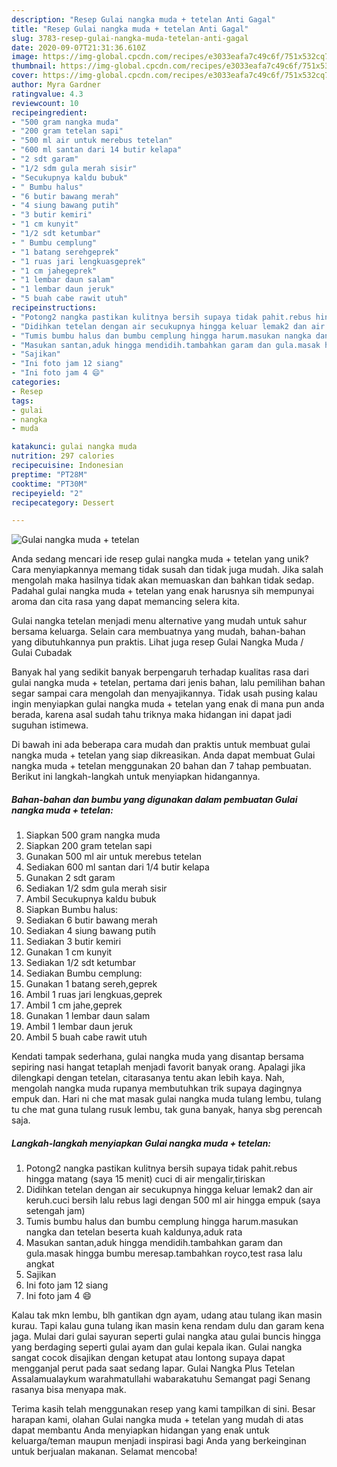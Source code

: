 ```yaml
---
description: "Resep Gulai nangka muda + tetelan Anti Gagal"
title: "Resep Gulai nangka muda + tetelan Anti Gagal"
slug: 3783-resep-gulai-nangka-muda-tetelan-anti-gagal
date: 2020-09-07T21:31:36.610Z
image: https://img-global.cpcdn.com/recipes/e3033eafa7c49c6f/751x532cq70/gulai-nangka-muda-tetelan-foto-resep-utama.jpg
thumbnail: https://img-global.cpcdn.com/recipes/e3033eafa7c49c6f/751x532cq70/gulai-nangka-muda-tetelan-foto-resep-utama.jpg
cover: https://img-global.cpcdn.com/recipes/e3033eafa7c49c6f/751x532cq70/gulai-nangka-muda-tetelan-foto-resep-utama.jpg
author: Myra Gardner
ratingvalue: 4.3
reviewcount: 10
recipeingredient:
- "500 gram nangka muda"
- "200 gram tetelan sapi"
- "500 ml air untuk merebus tetelan"
- "600 ml santan dari 14 butir kelapa"
- "2 sdt garam"
- "1/2 sdm gula merah sisir"
- "Secukupnya kaldu bubuk"
- " Bumbu halus"
- "6 butir bawang merah"
- "4 siung bawang putih"
- "3 butir kemiri"
- "1 cm kunyit"
- "1/2 sdt ketumbar"
- " Bumbu cemplung"
- "1 batang serehgeprek"
- "1 ruas jari lengkuasgeprek"
- "1 cm jahegeprek"
- "1 lembar daun salam"
- "1 lembar daun jeruk"
- "5 buah cabe rawit utuh"
recipeinstructions:
- "Potong2 nangka pastikan kulitnya bersih supaya tidak pahit.rebus hingga matang (saya 15 menit) cuci di air mengalir,tiriskan"
- "Didihkan tetelan dengan air secukupnya hingga keluar lemak2 dan air keruh.cuci bersih lalu rebus lagi dengan 500 ml air hingga empuk (saya setengah jam)"
- "Tumis bumbu halus dan bumbu cemplung hingga harum.masukan nangka dan tetelan beserta kuah kaldunya,aduk rata"
- "Masukan santan,aduk hingga mendidih.tambahkan garam dan gula.masak hingga bumbu meresap.tambahkan royco,test rasa lalu angkat"
- "Sajikan"
- "Ini foto jam 12 siang"
- "Ini foto jam 4 😄"
categories:
- Resep
tags:
- gulai
- nangka
- muda

katakunci: gulai nangka muda 
nutrition: 297 calories
recipecuisine: Indonesian
preptime: "PT28M"
cooktime: "PT30M"
recipeyield: "2"
recipecategory: Dessert

---
```



![Gulai nangka muda + tetelan](https://img-global.cpcdn.com/recipes/e3033eafa7c49c6f/751x532cq70/gulai-nangka-muda-tetelan-foto-resep-utama.jpg)

Anda sedang mencari ide resep gulai nangka muda + tetelan yang unik? Cara menyiapkannya memang tidak susah dan tidak juga mudah. Jika salah mengolah maka hasilnya tidak akan memuaskan dan bahkan tidak sedap. Padahal gulai nangka muda + tetelan yang enak harusnya sih mempunyai aroma dan cita rasa yang dapat memancing selera kita.

Gulai nangka tetelan menjadi menu alternative yang mudah untuk sahur bersama keluarga. Selain cara membuatnya yang mudah, bahan-bahan yang dibutuhkannya pun praktis. Lihat juga resep Gulai Nangka Muda / Gulai Cubadak

Banyak hal yang sedikit banyak berpengaruh terhadap kualitas rasa dari gulai nangka muda + tetelan, pertama dari jenis bahan, lalu pemilihan bahan segar sampai cara mengolah dan menyajikannya. Tidak usah pusing kalau ingin menyiapkan gulai nangka muda + tetelan yang enak di mana pun anda berada, karena asal sudah tahu triknya maka hidangan ini dapat jadi suguhan istimewa.


Di bawah ini ada beberapa cara mudah dan praktis untuk membuat gulai nangka muda + tetelan yang siap dikreasikan. Anda dapat membuat Gulai nangka muda + tetelan menggunakan 20 bahan dan 7 tahap pembuatan. Berikut ini langkah-langkah untuk menyiapkan hidangannya.

<!--inarticleads1-->

##### Bahan-bahan dan bumbu yang digunakan dalam pembuatan Gulai nangka muda + tetelan:

1. Siapkan 500 gram nangka muda
1. Siapkan 200 gram tetelan sapi
1. Gunakan 500 ml air untuk merebus tetelan
1. Sediakan 600 ml santan dari 1/4 butir kelapa
1. Gunakan 2 sdt garam
1. Sediakan 1/2 sdm gula merah sisir
1. Ambil Secukupnya kaldu bubuk
1. Siapkan  Bumbu halus:
1. Sediakan 6 butir bawang merah
1. Sediakan 4 siung bawang putih
1. Sediakan 3 butir kemiri
1. Gunakan 1 cm kunyit
1. Sediakan 1/2 sdt ketumbar
1. Sediakan  Bumbu cemplung:
1. Gunakan 1 batang sereh,geprek
1. Ambil 1 ruas jari lengkuas,geprek
1. Ambil 1 cm jahe,geprek
1. Gunakan 1 lembar daun salam
1. Ambil 1 lembar daun jeruk
1. Ambil 5 buah cabe rawit utuh


Kendati tampak sederhana, gulai nangka muda yang disantap bersama sepiring nasi hangat tetaplah menjadi favorit banyak orang. Apalagi jika dilengkapi dengan tetelan, citarasanya tentu akan lebih kaya. Nah, mengolah nangka muda rupanya membutuhkan trik supaya dagingnya empuk dan. Hari ni che mat masak gulai nangka muda tulang lembu, tulang tu che mat guna tulang rusuk lembu, tak guna banyak, hanya sbg perencah saja. 

<!--inarticleads2-->

##### Langkah-langkah menyiapkan Gulai nangka muda + tetelan:

1. Potong2 nangka pastikan kulitnya bersih supaya tidak pahit.rebus hingga matang (saya 15 menit) cuci di air mengalir,tiriskan
1. Didihkan tetelan dengan air secukupnya hingga keluar lemak2 dan air keruh.cuci bersih lalu rebus lagi dengan 500 ml air hingga empuk (saya setengah jam)
1. Tumis bumbu halus dan bumbu cemplung hingga harum.masukan nangka dan tetelan beserta kuah kaldunya,aduk rata
1. Masukan santan,aduk hingga mendidih.tambahkan garam dan gula.masak hingga bumbu meresap.tambahkan royco,test rasa lalu angkat
1. Sajikan
1. Ini foto jam 12 siang
1. Ini foto jam 4 😄


Kalau tak mkn lembu, blh gantikan dgn ayam, udang atau tulang ikan masin kurau. Tapi kalau guna tulang ikan masin kena rendam dulu dan garam kena jaga. Mulai dari gulai sayuran seperti gulai nangka atau gulai buncis hingga yang berdaging seperti gulai ayam dan gulai kepala ikan. Gulai nangka sangat cocok disajikan dengan ketupat atau lontong supaya dapat mengganjal perut pada saat sedang lapar. Gulai Nangka Plus Tetelan Assalamualaykum warahmatullahi wabarakatuhu Semangat pagi Senang rasanya bisa menyapa mak. 

Terima kasih telah menggunakan resep yang kami tampilkan di sini. Besar harapan kami, olahan Gulai nangka muda + tetelan yang mudah di atas dapat membantu Anda menyiapkan hidangan yang enak untuk keluarga/teman maupun menjadi inspirasi bagi Anda yang berkeinginan untuk berjualan makanan. Selamat mencoba!
